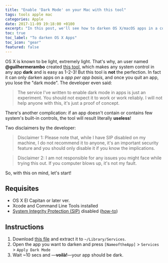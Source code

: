 ```yaml
---
title: "Enable 'Dark Mode' on your Mac with this tool"
tags: tools apple mac
categories: Apple
date: 2017-11-09 19:18:00 +0100
excerpt: "In this post, we'll see how to darken OS X/macOS apps in a cool way!"
toc: true
toc_label: "To darken OS X Apps"
toc_icon: "gear"
featured: false
---
```

OS X is known to be light, extremely light. That's why, an user named **@guilhermerambo** created [this tool](https://medium.com/@guilhermerambo/how-to-enable-real-dark-mode-on-os-x-macos-14966f9f7d24), which makes any system control in any app **dark** and is easy as 1-2-3!
But this tool is **not** the perfection. In fact it can only darken apps on a _app per app basis_, and once you quit an app, you lose the "dark mode". The developer even said:

> The service I've written to enable dark mode in apps is just an experiment. You should not expect it to work or work reliably. I will not help anyone with this, it's just a proof of concept.

There's another complication: if an app doesn't contain or contains few system's built-in controls, the tool will result literally **useless**!

Two disclaimers by the developer:
> Disclaimer 1: Please note that, while I have SIP disabled on my machine, I do not recommend it to anyone, it's an important security feature and you should only disable it if you know the implications.

> Disclaimer 2: I am not responsible for any issues you might face while trying this out. If you computer blows up, it's not my fault.

So, with this on mind, let's start!

## Requisites
+ OS X El Capitan or later ver.
+ Xcode and Command Line Tools installed
+ [System Integrity Protection (SIP)](https://support.apple.com/en-us/HT204899) disabled ([how-to](https://www.imore.com/el-capitan-system-integrity-protection-helps-keep-malware-away))

## Instructions
1. Download [this file](https://github.com/insidegui/DarkMode/raw/master/Release/DarkMode.zip) and extract it to `~/Library/Services`.
1. Open the app you want to darken and press `[NameoftheApp]` > `Services` > `Apply Dark Mode`
1. Wait ~10 secs and —**voilà!**—your app should be dark.
